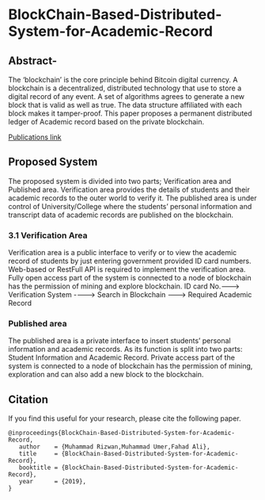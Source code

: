 # BlockChain-Based-Distributed-System-for-Academic-Record
## Abstract- 
The ‘blockchain’ is the core principle behind Bitcoin digital currency. A blockchain is a decentralized, distributed technology that use to store a digital record of any event. A set of algorithms agrees to generate a new block that is valid as well as true. The data structure affiliated with each block makes it tamper-proof. This paper proposes a permanent distributed ledger of Academic record based on the private blockchain.

[Publications link](http://dblock.website/publications/BlockChain%20Based%20Distributed%20System%20for%20Academic%20Record.pdf)

## Proposed System
The proposed system is divided into two parts; Verification area and Published area. Verification area provides the details of students and their academic records to the outer world to verify it. The published area is under control of University/College where the students’ personal information and transcript data of academic records are published on the blockchain.
 
### 3.1 Verification Area
Verification area is a public interface to verify or to view the academic record of students by just entering government provided ID card numbers. Web-based or RestFull API is required to implement the verification area. Fully open access part of the system is connected to a node of blockchain has the permission of mining and explore blockchain.
ID card No.---> Verification System ----> Search in Blockchain ---> Required Academic Record
### Published area
The published area is a private interface to insert students’ personal information and academic records. As its function is split into two parts: Student Information and Academic Record. Private access part of the system is connected to a node of blockchain has the permission of mining, exploration and can also add a new block to the blockchain.

## Citation

If you find this useful for your research, please cite the following paper.

```
@inproceedings{BlockChain-Based-Distributed-System-for-Academic-Record,
   author    = {Muhammad Rizwan,Muhammad Umer,Fahad Ali},
   title     = {BlockChain-Based-Distributed-System-for-Academic-Record},
   booktitle = {BlockChain-Based-Distributed-System-for-Academic-Record},   
   year      = {2019},
}
```
